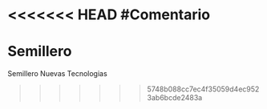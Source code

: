 <<<<<<< HEAD
#Comentario
=======
# Semillero
Semillero Nuevas Tecnologias
>>>>>>> 5748b088cc7ec4f35059d4ec9523ab6bcde2483a
